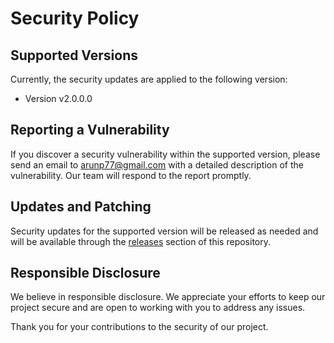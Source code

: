 # Security Policy

## Supported Versions

Currently, the security updates are applied to the following version:

- Version v2.0.0.0

## Reporting a Vulnerability

If you discover a security vulnerability within the supported version, please send an email to [arunp77@gmail.com](mailto:arunp77@gmail.com) with a detailed description of the vulnerability. Our team will respond to the report promptly.

## Updates and Patching

Security updates for the supported version will be released as needed and will be available through the [releases](https://github.com/arunp77/Machine-Learning/releases) section of this repository.

## Responsible Disclosure

We believe in responsible disclosure. We appreciate your efforts to keep our project secure and are open to working with you to address any issues.

Thank you for your contributions to the security of our project.

